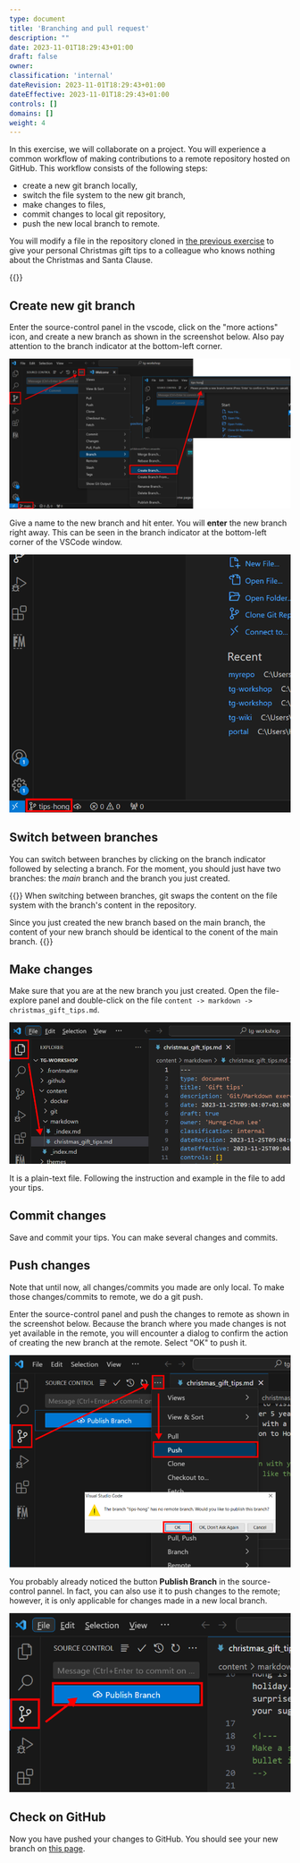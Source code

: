 ```yaml
---
type: document
title: 'Branching and pull request'
description: ""
date: 2023-11-01T18:29:43+01:00
draft: false
owner:
classification: 'internal'
dateRevision: 2023-11-01T18:29:43+01:00
dateEffective: 2023-11-01T18:29:43+01:00
controls: []
domains: []
weight: 4
---
```


In this exercise, we will collaborate on a project.  You will experience a common workflow of making contributions to a remote repository hosted on GitHub.  This workflow consists of the following steps:

- create a new git branch locally,
- switch the file system to the new git branch, 
- make changes to files,
- commit changes to local git repository,
- push the new local branch to remote.

You will modify a file in the repository cloned in [the previous exercise](../git_clone/) to give your personal Christmas gift tips to a colleague who knows nothing about the Christmas and Santa Clause.

{{<youtube id="3k8TpeW-kmk" width="75%">}}

## Create new git branch

Enter the source-control panel in the vscode, click on the "more actions" icon, and create a new branch as shown in the screenshot below.  Also pay attention to the branch indicator at the bottom-left corner.

![](figures/vscode-new-branch-marked.png)

Give a name to the new branch and hit enter.  You will __enter__ the new branch right away.  This can be seen in the branch indicator at the bottom-left corner of the VSCode window.

![](figures/vscode-branch-current-marked.png)

## Switch between branches

You can switch between branches by clicking on the branch indicator followed by selecting a branch.  For the moment, you should just have two branches: the _main_ branch and the branch you just created.

{{<note type="tip">}}
When switching between branches, git swaps the content on the file system with the branch's content in the repository.

Since you just created the new branch based on the main branch, the content of your new branch should be identical to the conent of the main branch.
{{</note>}}

## Make changes

Make sure that you are at the new branch you just created.  Open the file-explore panel and double-click on the file `content -> markdown -> christmas_gift_tips.md`.

![](figures/vscode-branch-file-edit.png)

It is a plain-text file.  Following the instruction and example in the file to add your tips.

## Commit changes

Save and commit your tips. You can make several changes and commits.

## Push changes

Note that until now, all changes/commits you made are only local.  To make those changes/commits to remote, we do a git push.

Enter the source-control panel and push the changes to remote as shown in the screenshot below.  Because the branch where you made changes is not yet available in the remote, you will encounter a dialog to confirm the action of creating the new branch at the remote.  Select "OK" to push it.

![](figures/vscode-branch-push.png)

You probably already noticed the button __Publish Branch__ in the source-control pannel.  In fact, you can also use it to push changes to the remote; however, it is only applicable for changes made in a new local branch. 

![](figures/vscode-branch-publish.png)

## Check on GitHub

Now you have pushed your changes to GitHub.  You should see your new branch on [this page](https://github.com/dccn-tg/tg-workshop/branches).